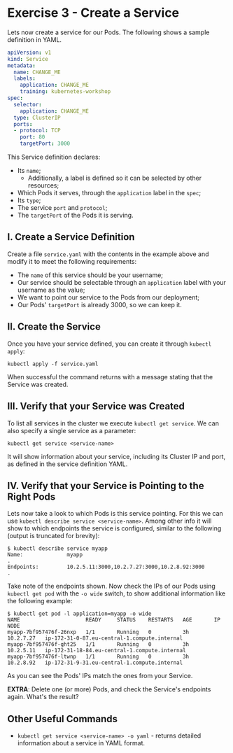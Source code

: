 # Exercise 3 - Create a Service

Lets now create a service for our Pods. The following shows a sample definition
in YAML.

```yaml
apiVersion: v1
kind: Service
metadata:
  name: CHANGE_ME
  labels:
    application: CHANGE_ME
    training: kubernetes-workshop
spec:
  selector:
    application: CHANGE_ME
  type: ClusterIP
  ports:
  - protocol: TCP
    port: 80
    targetPort: 3000
```

This Service definition declares:

* Its `name`;
  * Additionally, a label is defined so it can be selected by other resources;
* Which Pods it serves, through the `application` label in the `spec`;
* Its `type`;
* The service `port` and `protocol`;
* The `targetPort` of the Pods it is serving.

## I. Create a Service Definition

Create a file `service.yaml` with the contents in the example above and
modify it to meet the following requirements:

* The `name` of this service should be your username;
* Our service should be selectable through an `application` label with your
  username as the value;
* We want to point our service to the Pods from our deployment;
* Our Pods' `targetPort` is already 3000, so we can keep it.

## II. Create the Service

Once you have your service defined, you can create it through `kubectl apply`:

```
kubectl apply -f service.yaml
```

When successful the command returns with a message stating that the Service was
created.

## III. Verify that your Service was Created

To list all services in the cluster we execute `kubectl get service`.
We can also specify a single service as a parameter:

```
kubectl get service <service-name>
```

It will show information about your service, including its Cluster IP and port,
as defined in the service definition YAML.

## IV. Verify that your Service is Pointing to the Right Pods

Lets now take a look to which Pods is this service pointing. For this we can
use `kubectl describe service <service-name>`. Among other info it will show
to which endpoints the service is configured, similar to the following (output
is truncated for brevity):

```
$ kubectl describe service myapp
Name:              myapp
.
Endpoints:         10.2.5.11:3000,10.2.7.27:3000,10.2.8.92:3000
.
```

Take note of the endpoints shown. Now check the IPs of our Pods using
`kubectl get pod` with the `-o wide` switch, to show additional information
like the following example:

```
$ kubectl get pod -l application=myapp -o wide
NAME                     READY     STATUS    RESTARTS   AGE       IP          NODE
myapp-7bf957476f-26nxp   1/1       Running   0          3h        10.2.7.27   ip-172-31-0-87.eu-central-1.compute.internal
myapp-7bf957476f-ght25   1/1       Running   0          3h        10.2.5.11   ip-172-31-18-84.eu-central-1.compute.internal
myapp-7bf957476f-ltwnp   1/1       Running   0          3h        10.2.8.92   ip-172-31-9-31.eu-central-1.compute.internal
```

As you can see the Pods' IPs match the ones from your Service.

__EXTRA__: Delete one (or more) Pods, and check the Service's endpoints again.
What's the result?

## Other Useful Commands

* `kubectl get service <service-name> -o yaml` - returns detailed information
  about a service in YAML format.

